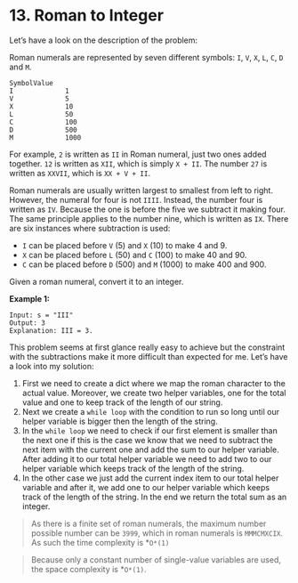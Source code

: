 # 13. Roman to Integer

Let’s have a look on the description of the problem:

Roman numerals are represented by seven different symbols: `I`, `V`, `X`, `L`, `C`, `D` and `M`.

```
SymbolValue
I             1
V             5
X             10
L             50
C             100
D             500
M             1000
```

For example, `2` is written as `II` in Roman numeral, just two ones added together. `12` is written as `XII`, which is simply `X + II`. The number `27` is written as `XXVII`, which is `XX + V + II`.

Roman numerals are usually written largest to smallest from left to right. However, the numeral for four is not `IIII`. Instead, the number four is written as `IV`.
Because the one is before the five we subtract it making four. The same principle applies to the number nine, which is written as `IX`. There are six instances where subtraction is used:

- `I` can be placed before `V` (5) and `X` (10) to make 4 and 9.
- `X` can be placed before `L` (50) and `C` (100) to make 40 and 90.
- `C` can be placed before `D` (500) and `M` (1000) to make 400 and 900.

Given a roman numeral, convert it to an integer.

**Example 1:**

```
Input: s = "III"
Output: 3
Explanation: III = 3.
```

This problem seems at first glance really easy to achieve but the constraint with the subtractions make it more difficult than expected for me. Let’s have a look into my solution:

1. First we need to create a dict where we map the roman character to the actual value. Moreover, we create two helper variables, one for the total value and one to keep track of the length of our string.
2. Next we create a `while loop` with the condition to run so long until our helper variable is bigger then the length of the string.
3. In the `while loop` we need to check if our first element is smaller than the next one if this is the case we know that we need to subtract the next item with the current one and add the sum to our helper variable. After adding it to our total helper variable we need to add two to our helper variable which keeps track of the length of the string.
4. In the other case we just add the current index item to our total helper variable and after it, we add one to our helper variable which keeps track of the length of the string. In the end we return the total sum as an integer.

> As there is a finite set of roman numerals, the maximum number possible number can be `3999`, which in roman numerals is `MMMCMXCIX`. As such the time complexity is *`O*(1)`

> Because only a constant number of single-value variables are used, the space complexity is *`O*(1)`.
